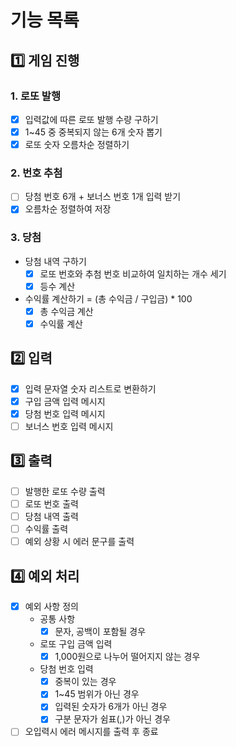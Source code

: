 # 기능 목록
## 1️⃣ 게임 진행
### 1. 로또 발행
- [x] 입력값에 따른 로또 발행 수량 구하기 
- [x] 1~45 중 중복되지 않는 6개 숫자 뽑기
- [x] 로또 숫자 오름차순 정렬하기

### 2. 번호 추첨
- [ ] 당첨 번호 6개 + 보너스 번호 1개 입력 받기
- [x] 오름차순 정렬하여 저장

### 3. 당첨 
- 당첨 내역 구하기
  - [x] 로또 번호와 추첨 번호 비교하여 일치하는 개수 세기
  - [x] 등수 계산
- 수익률 계산하기 = (총 수익금 / 구입금) * 100
  - [x] 총 수익금 계산
  - [x] 수익률 계산

## 2️⃣ 입력
- [x] 입력 문자열 숫자 리스트로 변환하기
- [x] 구입 금액 입력 메시지
- [x] 당첨 번호 입력 메시지
- [ ] 보너스 번호 입력 메시지

## 3️⃣ 출력
- [ ] 발행한 로또 수량 출력
- [ ] 로또 번호 출력
- [ ] 당첨 내역 출력
- [ ] 수익률 출력
- [ ] 예외 상황 시 에러 문구를 출력

## 4️⃣ 예외 처리
- [x] 예외 사항 정의
  - 공통 사항
    - [x] 문자, 공백이 포함될 경우
  - 로또 구입 금액 입력
    - [x] 1,000원으로 나누어 떨어지지 않는 경우
  - 당첨 번호 입력
    - [x] 중복이 있는 경우
    - [x] 1~45 범위가 아닌 경우
    - [x] 입력된 숫자가 6개가 아닌 경우
    - [x] 구분 문자가 쉼표(,)가 아닌 경우
- [ ] 오입력시 에러 메시지를 출력 후 종료